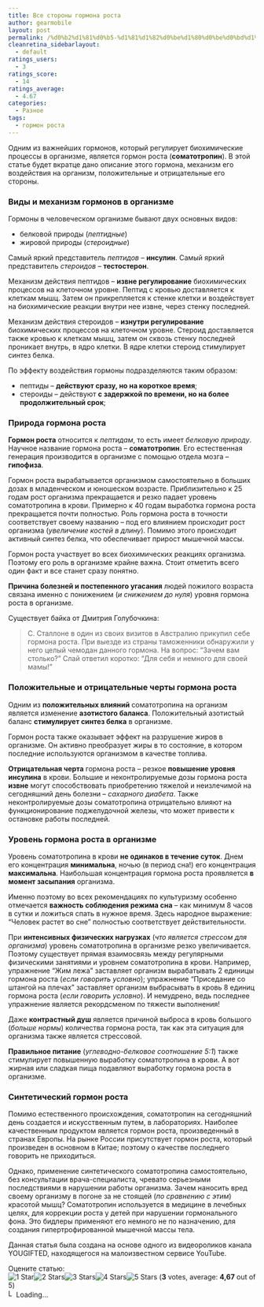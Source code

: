 ```yaml
---
title: Все стороны гормона роста
author: gearmobile
layout: post
permalink: /%d0%b2%d1%81%d0%b5-%d1%81%d1%82%d0%be%d1%80%d0%be%d0%bd%d1%8b-%d0%b3%d0%be%d1%80%d0%bc%d0%be%d0%bd%d0%b0-%d1%80%d0%be%d1%81%d1%82%d0%b0/
cleanretina_sidebarlayout:
  - default
ratings_users:
  - 3
ratings_score:
  - 14
ratings_average:
  - 4.67
categories:
  - Разное
tags:
  - гормон роста
---
```

Одним из важнейших гормонов, который регулирует биохимические процессы в организме, является гормон роста (**соматотропин**). В этой статье будет вкратце дано описание этого гормона, механизм его воздействия на организм, положительные и отрицательные его стороны.

### Виды и механизм гормонов в организме

Гормоны в человеческом организме бывают двух основных видов:

  * белковой природы (*пептидные*)
  * жировой природы (*стероидные*)

Самый яркий представитель *пептидов* &#8211; **инсулин**. Самый яркий представитель *стероидов* &#8211; **тестостерон**.

Механизм действия пептидов &#8211; **извне регулирование** биохимических процессов на клеточном уровне. Пептид с кровью доставляется к клеткам мышц. Затем он прикрепляется к стенке клетки и воздействует на биохимические реакции внутри нее извне, через стенку последней.

Механизм действия стероидов &#8211; **изнутри регулирование** биохимических процессов на клеточном уровне. Стероид доставляется также кровью к клеткам мышц, затем он сквозь стенку последней проникает внутрь, в ядро клетки. В ядре клетки стероид стимулирует синтез белка.

По эффекту воздействия гормоны подразделяются таким образом:

  * пептиды &#8211; **действуют сразу, но на короткое время**;
  * стероиды &#8211; действуют **с задержкой по времени, но на более продолжительный срок**;

### Природа гормона роста

**Гормон роста** относится к *пептидам*, то есть имеет *белковую природу*. Научное название гормона роста &#8211; **соматотропин**. Его естественная генерация производится в организме с помощью отдела мозга &#8211; **гипофиза**.

Гормон роста вырабатывается организмом самостоятельно в больших дозах в младенческом и юношеском возрасте. Приблизительно к 25 годам рост организма прекращается и резко падает уровень соматотропина в крови. Примерно к 40 годам выработка гормона роста прекращается почти полностью. Роль гормона роста в точности соответствует своему названию &#8211; под его влиянием происходит рост организма (*увеличение костей в длину*). Помимо этого происходит активный синтез белка, что обеспечивает прирост мышечной массы.

Гормон роста участвует во всех биохимических реакциях организма. Поэтому его роль в организме крайне важна. Стоит отметить всего один факт и все станет сразу понятно.

**Причина болезней и постепенного угасания** людей пожилого возраста связана именно с понижением (*и снижением до нуля*) уровня гормона роста в организме.

Существует байка от Дмитрия Голубочкина:

> С. Сталлоне в один из своих визитов в Австралию прикупил себе гормона роста. При выезде из страны таможенники обнаружили у него целый чемодан данного гормона. На вопрос: &#8220;Зачем вам столько?&#8221; Слай ответил коротко: &#8220;Для себя и немного для своей мамы!&#8221;

### Положительные и отрицательные черты гормона роста

Одним из **положительных влияний** соматотропина на организм является изменение **азотистого баланса**. Положительный азотистый баланс **стимулирует синтез белка** в организме.

Гормон роста также оказывает эффект на разрушение жиров в организме. Он активно преобразует жиры в то состояние, в котором последние используются организмом в качестве топлива.

**Отрицательная черта** гормона роста &#8211; резкое **повышение уровня инсулина** в крови. Большие и неконтролируемые дозы гормона роста **извне** могут способствовать приобретению тяжелой и неизлечимой на сегодняшний день болезни &#8211; *сахарного диабета*. Также неконтролируемые дозы соматотропина отрицательно влияют на функционирование поджелудочной железы, что может привести к остановке работы последней.

### Уровень гормона роста в организме

Уровень соматотропина в крови **не одинаков в течение суток**. Днем его концентрация **минимальна**, ночью (в период сна!) его концентрация **максимальна**. Наибольшая концентрация гормона роста проявляется **в момент засыпания** организма.

Именно поэтому во всех рекомендациях по культуризму особенно отмечается **важность соблюдения режима сна** &#8211; как минимум 8 часов в сутки и ложиться спать в нужное время. Здесь народное выражение: &#8220;Человек растет во сне&#8221; полностью соответствует действительности.

При **интенсивных физических нагрузках** (*что является стрессом для организма*) уровень соматотропина в организме резко увеличивается. Поэтому существует прямая взаимосвязь между регулярными физическими занятиями и уровнем соматотропина в крови. Например, упражнение &#8220;Жим лежа&#8221; заставляет организм вырабатывать 2 единицы гормона роста (*если говорить условно*); упражнение &#8220;Приседание со штангой на плечах&#8221; заставляет организм выбрасывать в кровь 8 единиц гормона роста (*если говорить условно*). И немудрено, ведь последнее упражнение является рекордсменом по тяжести выполнения!

Даже **контрастный душ** является причиной выброса в кровь большого (*больше нормы*) количества гормона роста, так как эта ситуация для организма также является стрессовой.

**Правильное питание** (*углеводно-белковое соотношение 5:1*) также стимулирует повышенную выработку соматотропина в крови. А вот жирная или сладкая пища подавляют выработку гормона роста в организме.

### Синтетический гормон роста

Помимо естественного происхождения, соматотропин на сегодняшний день создается и искусственным путем, в лабораториях. Наиболее качественным продуктом является гормон роста, произведенный в странах Европы. На рынке России присутствует гормон роста, который произведен в основном в Китае; поэтому о качестве последнего говорить не приходиться.

Однако, применение синтетического соматотропина самостоятельно, без консультации врача-специалиста, чревато серьезными последствиями в нарушении работы организма. Зачем наносить вред своему организму в погоне за не стоящей (*по сравнению с этим*) красотой мышц? Соматотропин используется в медицине в лечебных целях, для коррекции роста у детей при нарушении гормонального фона. Это бидлеры применяют его немного не по назначению, для создания гипертрофированной мышечной массы тела.

Данная статья была создана на основе одного из видеороликов канала YOUGIFTED, находящегося на малоизвестном сервисе YouTube.



Оцените статью:  
<span id="post-ratings-1232" class="post-ratings" data-nonce="3a895cd73e"><img id="rating_1232_1" src="http://localhost:7788/third/wp-content/plugins/wp-postratings/images/stars_crystal/rating_on.gif" alt="1 Star" title="1 Star" onmouseover="current_rating(1232, 1, '1 Star');" onmouseout="ratings_off(4.7, 5, 0);" onclick="rate_post();" onkeypress="rate_post();" style="cursor: pointer; border: 0px;" /><img id="rating_1232_2" src="http://localhost:7788/third/wp-content/plugins/wp-postratings/images/stars_crystal/rating_on.gif" alt="2 Stars" title="2 Stars" onmouseover="current_rating(1232, 2, '2 Stars');" onmouseout="ratings_off(4.7, 5, 0);" onclick="rate_post();" onkeypress="rate_post();" style="cursor: pointer; border: 0px;" /><img id="rating_1232_3" src="http://localhost:7788/third/wp-content/plugins/wp-postratings/images/stars_crystal/rating_on.gif" alt="3 Stars" title="3 Stars" onmouseover="current_rating(1232, 3, '3 Stars');" onmouseout="ratings_off(4.7, 5, 0);" onclick="rate_post();" onkeypress="rate_post();" style="cursor: pointer; border: 0px;" /><img id="rating_1232_4" src="http://localhost:7788/third/wp-content/plugins/wp-postratings/images/stars_crystal/rating_on.gif" alt="4 Stars" title="4 Stars" onmouseover="current_rating(1232, 4, '4 Stars');" onmouseout="ratings_off(4.7, 5, 0);" onclick="rate_post();" onkeypress="rate_post();" style="cursor: pointer; border: 0px;" /><img id="rating_1232_5" src="http://localhost:7788/third/wp-content/plugins/wp-postratings/images/stars_crystal/rating_half.gif" alt="5 Stars" title="5 Stars" onmouseover="current_rating(1232, 5, '5 Stars');" onmouseout="ratings_off(4.7, 5, 0);" onclick="rate_post();" onkeypress="rate_post();" style="cursor: pointer; border: 0px;" /> (<strong>3</strong> votes, average: <strong>4,67</strong> out of 5)<br /><span class="post-ratings-text" id="ratings_1232_text"></span></span><span id="post-ratings-1232-loading" class="post-ratings-loading"> <img src="http://localhost:7788/third/wp-content/plugins/wp-postratings/images/loading.gif" width="16" height="16" alt="Loading..." title="Loading..." class="post-ratings-image" />Loading...</span>